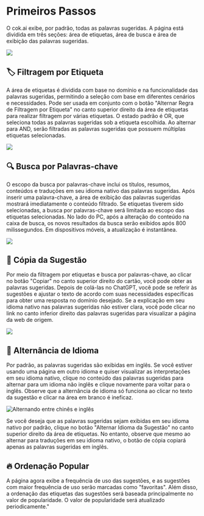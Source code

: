 # Primeiros Passos

O cok.ai exibe, por padrão, todas as palavras sugeridas. A página está dividida em três seções: área de etiquetas, área de busca e área de exibição das palavras sugeridas.

![](https://img.newzone.top/2023-06-05-20-44-19.png?imageMogr2/format/webp)

## 🏷︎ Filtragem por Etiqueta

A área de etiquetas é dividida com base no domínio e na funcionalidade das palavras sugeridas, permitindo a seleção com base em diferentes cenários e necessidades. Pode ser usada em conjunto com o botão "Alternar Regra de Filtragem por Etiqueta" no canto superior direito da área de etiquetas para realizar filtragem por várias etiquetas. O estado padrão é OR, que seleciona todas as palavras sugeridas sob a etiqueta escolhida. Ao alternar para AND, serão filtradas as palavras sugeridas que possuem múltiplas etiquetas selecionadas.

![](https://img.newzone.top/2023-06-05-20-50-19.png?imageMogr2/format/webp)

## 🔍 Busca por Palavras-chave

O escopo da busca por palavras-chave inclui os títulos, resumos, conteúdos e traduções em seu idioma nativo das palavras sugeridas. Após inserir uma palavra-chave, a área de exibição das palavras sugeridas mostrará imediatamente o conteúdo filtrado. Se etiquetas tiverem sido selecionadas, a busca por palavras-chave será limitada ao escopo das etiquetas selecionadas. No lado do PC, após a alteração do conteúdo na caixa de busca, os novos resultados da busca serão exibidos após 800 milissegundos. Em dispositivos móveis, a atualização é instantânea.

![](https://img.newzone.top/2023-06-05-20-58-07.png?imageMogr2/format/webp)

## 🔬 Cópia da Sugestão

Por meio da filtragem por etiquetas e busca por palavras-chave, ao clicar no botão "Copiar" no canto superior direito do cartão, você pode obter as palavras sugeridas. Depois de colá-las no ChatGPT, você pode se referir às sugestões e ajustar o texto de acordo com suas necessidades específicas para obter uma resposta no domínio desejado. Se a explicação em seu idioma nativo nas palavras sugeridas não estiver clara, você pode clicar no link no canto inferior direito das palavras sugeridas para visualizar a página da web de origem.

![](https://img.newzone.top/2023-06-11-17-14-07.png?imageMogr2/format/webp)

## 💬 Alternância de Idioma

Por padrão, as palavras sugeridas são exibidas em inglês. Se você estiver usando uma página em outro idioma e quiser visualizar as interpretações em seu idioma nativo, clique no conteúdo das palavras sugeridas para alternar para um idioma não inglês e clique novamente para voltar para o inglês. Observe que a alternância de idioma só funciona ao clicar no texto da sugestão e clicar na área em branco é ineficaz.

![Alternando entre chinês e inglês](http://img.newzone.top/chatgptshortcut_encn.gif)

Se você deseja que as palavras sugeridas sejam exibidas em seu idioma nativo por padrão, clique no botão "Alternar Idioma da Sugestão" no canto superior direito da área de etiquetas. No entanto, observe que mesmo ao alternar para traduções em seu idioma nativo, o botão de cópia copiará apenas as palavras sugeridas em inglês.

## 🔥 Ordenação Popular

A página agora exibe a frequência de uso das sugestões, e as sugestões com maior frequência de uso serão marcadas como "favoritas". Além disso, a ordenação das etiquetas das sugestões será baseada principalmente no valor de popularidade. O valor de popularidade será atualizado periodicamente."
